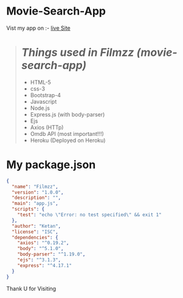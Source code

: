 # Movie-Search-App

Vist my app on :- [live Site](https://filmzz.herokuapp.com/)

> # ***Things used in Filmzz (movie-search-app)***
> - HTML-5  
> - css-3
> - Bootstrap-4
> - Javascript
> - Node.js
> - Express.js (with body-parser)
> - Ejs
> - Axios (HTTp)
> - Omdb API (most important!!!)
> - Heroku (Deployed on Heroku)

# My package.json 
```JSON
{
  "name": "Filmzz",
  "version": "1.0.0",
  "description": "",
  "main": "app.js",
  "scripts": {
    "test": "echo \"Error: no test specified\" && exit 1"
  },
  "author": "Ketan",
  "license": "ISC",
  "dependencies": {
    "axios": "^0.19.2",
    "body": "^5.1.0",
    "body-parser": "^1.19.0",
    "ejs": "^3.1.3",
    "express": "^4.17.1"
  }
}
```
Thank U for Visiting
